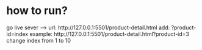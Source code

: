 <h1>how to run?</h1>
go live sever --> url: http://127.0.0.1:5501/product-detail.html
add: ?product-id=index
    example: http://127.0.0.1:5501/product-detail.html?product-id=3
change index from 1 to 10